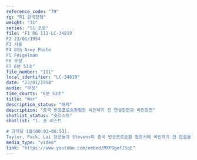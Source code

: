 ```yaml
---
reference_code: "79"
rg: "R1 한국전쟁"
weight: "31"
series: "S1 포로"
file: "F1 RG 111-LC-34819
F2 23/01/1954
F3 서울
F4 8th Army Photo
F5 Feigelman
F6 무성
F7 6분 53초"
file_number: "111"
local_identifier: "LC-34819"
date: "23/01/1954"
audio: "무성"
time_courts: "6분 53초"
title: "War"
description_status: "해제"
description: "중국 반공포로송환협정 싸인하기 전 연설장면과 싸인장면"
shotlist_status: "숏리스트"
shotlist: "1. 숏 리스트

# 크레딧 1롤(00:02~06:53). 
Taylor, Paik, Lai 장군들과 Stevens이 중국 반공포로송환 협정서에 싸인하기 전 연설을 하고 있다. 이후 싸인하는 장면 반복"
media_type: "video"
link: "https://www.youtube.com/embed/MXPOgefJSqE"
---
```

